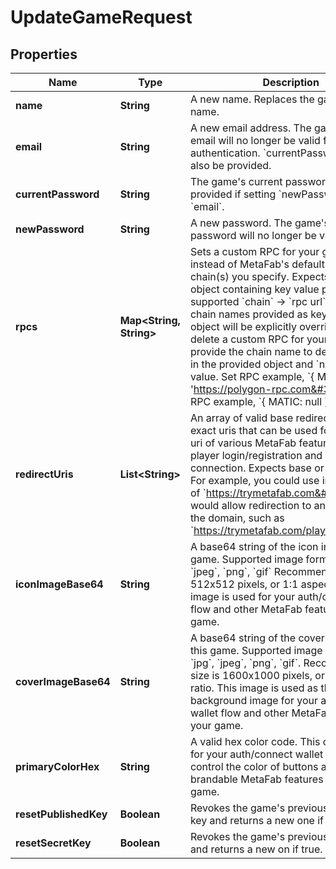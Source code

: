 

# UpdateGameRequest

## Properties

Name | Type | Description | Notes
------------ | ------------- | ------------- | -------------
**name** | **String** | A new name. Replaces the game&#39;s current name. |  [optional]
**email** | **String** | A new email address. The game&#39;s old email will no longer be valid for account authentication. &#x60;currentPassword&#x60; must also be provided. |  [optional]
**currentPassword** | **String** | The game&#39;s current password. Must be provided if setting &#x60;newPassword&#x60; or &#x60;email&#x60;. |  [optional]
**newPassword** | **String** | A new password. The game&#39;s old password will no longer be valid. |  [optional]
**rpcs** | **Map&lt;String, String&gt;** | Sets a custom RPC for your game to use instead of MetaFab&#39;s default RPCs for the chain(s) you specify.  Expects a JSON object containing key value pairs of supported &#x60;chain&#x60; -&gt; &#x60;rpc url&#x60;. Only the chain names provided as keys in the object will be explicitly overriden. To delete a custom RPC for your game, provide the chain name to delete as a key in the provided object and &#x60;null&#x60; as the value.  Set RPC example, &#x60;{ MATIC: &#39;https://polygon-rpc.com&#39; }&#x60; Delete RPC example, &#x60;{ MATIC: null }&#x60; |  [optional]
**redirectUris** | **List&lt;String&gt;** | An array of valid base redirect uris or exact uris that can be used for the redirect uri of various MetaFab features such as player login/registration and wallet connection.  Expects base or exact uris. For example, you could use include a uri of &#x60;https://trymetafab.com&#x60; and it would allow redirection to any valid uri on the domain, such as &#x60;https://trymetafab.com/play/game&#x60;. |  [optional]
**iconImageBase64** | **String** | A base64 string of the icon image for this game. Supported image formats are &#x60;jpg&#x60;, &#x60;jpeg&#x60;, &#x60;png&#x60;, &#x60;gif&#x60; Recommended size is 512x512 pixels, or 1:1 aspect ratio. This image is used for your auth/connect wallet flow and other MetaFab features for your game. |  [optional]
**coverImageBase64** | **String** | A base64 string of the cover image for this game. Supported image formats are &#x60;jpg&#x60;, &#x60;jpeg&#x60;, &#x60;png&#x60;, &#x60;gif&#x60;. Recommended size is 1600x1000 pixels, or 16:10 aspect ratio.  This image is used as the background image for your auth/connect wallet flow and other MetaFab features for your game. |  [optional]
**primaryColorHex** | **String** | A valid hex color code. This color is used for your auth/connect wallet flow to control the color of buttons and other brandable MetaFab features for your game. |  [optional]
**resetPublishedKey** | **Boolean** | Revokes the game&#39;s previous published key and returns a new one if true. |  [optional]
**resetSecretKey** | **Boolean** | Revokes the game&#39;s previous secret key and returns a new on if true. |  [optional]




